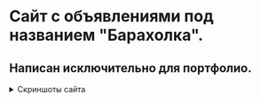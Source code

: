 # Сайт с объявлениями под названием "Барахолка".   
## Написан исключительно для портфолио. 
<details> 
  <summary>Скриншоты сайта</summary>
  
  ![home](/screenshots/home.png?raw=true "Главная страница")<br>
  ![profile](/screenshots/someones_profile.png?raw=true "Профиль другого пользователя")<br>
  ![own profile](/screenshots/own_profile.png?raw=true "Свой профиль")<br>
  ![create ad](/screenshots/create_ad.png?raw=true "Создание объявления")<br>
  ![ad](/screenshots/someones_ad.png?raw=true "Чужое объявление")<br>
  ![own ad](/screenshots/own_ad.png?raw=true "Своё объявление")<br>
</details>
